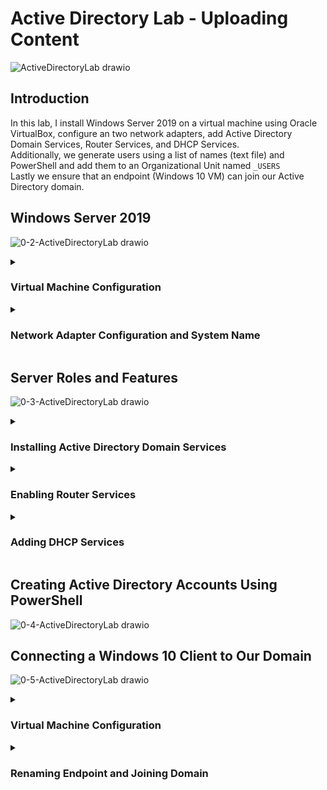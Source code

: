 <h1>Active Directory Lab - Uploading Content</h1>

![ActiveDirectoryLab drawio](https://github.com/gabriel-r100/Active-Directory-Lab/assets/55646808/23668c33-5348-408e-b41f-88ba144404ad)

<h2>Introduction</h2>

In this lab, I install Windows Server 2019 on a virtual machine using Oracle VirtualBox, configure an two network adapters, add Active Directory Domain Services, Router Services, and DHCP Services.<br>
Additionally, we generate users using a list of names (text file) and PowerShell and add them to an Organizational Unit named `_USERS`<br>
Lastly we ensure that an endpoint (Windows 10 VM) can join our Active Directory domain.




<h2>Windows Server 2019</h2>

![0-2-ActiveDirectoryLab drawio](https://github.com/gabriel-r100/Active-Directory-Lab/assets/55646808/90dc3da3-ee00-4d75-95ef-f96af14e622a)




<details><summary><h3>Virtual Machine Configuration</h3></summary>
  1. We start off by downloading a Windows Server 2019 ISO file from Microsoft. (Look for 'Windows Server 2019')
  2. When configuring the virtual machine, ensure to configure two network adapters, one will be set to NAT and the other to internal.
     a. NAT will be the internet facing one
     b. Internal will only be able to communicate with our virtual network
     c. Optionally, you can add more vCPUs and/or additional vRAM if you system can support it, otherwise default configurations are ok.

   ![4-1-ServerVM-Overview](https://github.com/gabriel-r100/Active-Directory-Lab/assets/55646808/7931229f-96ab-491f-b089-62d4812565f9)

  3. Once you have configured the settings, you can launch the virtual machine (VM) and continue through the installation process.
   ![5-Server2019-Installation](https://github.com/gabriel-r100/Active-Directory-Lab/assets/55646808/9905cd04-9e67-4012-9aa0-3a55dd1cb96d)

</details>




<details><summary><h3>Network Adapter Configuration and System Name</h3></summary>
  1. Now that we have successfully installed Windows Server 2019, we can configure and rename the network adapters for our use case.<br>
  2. Near the bottom right you will find the network settings icon, we select `Change adapter options`<br>
  3. We can find our two network interfaces here, we want to double click on them and select `Details`<br>
  
   ![7-Finding-NICs-VM-GUI](https://github.com/gabriel-r100/Active-Directory-Lab/assets/55646808/8de89c4c-3b24-43ee-9b55-28b2065efcf3)

  4. The one with a `IPv4 Address` that begins with 169 is our internal interface that we will rename `_INTERNAL`
  5. The second interface with will rename `_INTERNET`
   ![8-Renaming-Server-NICs](https://github.com/gabriel-r100/Active-Directory-Lab/assets/55646808/8b832026-f8be-4095-ae09-1f977eee7781)
  6. On our internal facing interface, we will select `Properties` and assign the static IP address of `172.16.0.1`. Because this server will server as a router for our virtual network, it does not require a value for gateway.
   ![9-Assigning-Static-IP-Info-Internal-NIC](https://github.com/gabriel-r100/Active-Directory-Lab/assets/55646808/a20d66e7-1d4a-4b8d-ae68-4d215a0d5118)

  7. Right-clicking on the start menu will bring up a menu, select `System` in here you can find the `Rename this PC` option to rename this host.
![10-1-Renaming-System](https://github.com/gabriel-r100/Active-Directory-Lab/assets/55646808/668ae43f-4b6a-4554-8c5c-9574b753aa90)
![10-2-Renaming-System](https://github.com/gabriel-r100/Active-Directory-Lab/assets/55646808/b4a38d36-fd2e-497c-969c-8c89655e2b22)

</details>




<h2>Server Roles and Features</h2>

![0-3-ActiveDirectoryLab drawio](https://github.com/gabriel-r100/Active-Directory-Lab/assets/55646808/0bc09da1-6d67-478d-9859-1aaf35a5fbce)




<details><summary><h3>Installing Active Directory Domain Services</h3></summary>
1. We start on the Windows Server Dashboard, select the Add Roles and Features. <br>
  a. Installation Type: Role-based or feature-based installation <br>
  b. Server Selection: Here we can select this server <br>
  c. Server Roles: <b>Active Directory Domain Services</b> <br>
2. Once the Active Directory Service has been installed, we need to promote the server to a domain controller. <br>
  a. There will be a yellow flag on the top right, promote the server.<br>
  b. For this project we create a new forest as there was no existing domain.<br>
![11-Adding-New-Forest](https://github.com/gabriel-r100/Active-Directory-Lab/assets/55646808/b222addb-0332-4d50-8a8a-4a50bebf8f61)
3. We first make an Organizational Unit for our administrators.
![12-Creating-Organizational-Unit](https://github.com/gabriel-r100/Active-Directory-Lab/assets/55646808/009dfdc8-9e9d-4127-9d9a-b109c67f06bd)

4. Once created, we create our administrator account under the newly created OU.
![13-Adding-User-to-OU](https://github.com/gabriel-r100/Active-Directory-Lab/assets/55646808/226e71db-61c6-40a8-a39b-45e3a71e5f10)

5. Lastly, although our admin account was created, it still does not have administrator-level privileges. We can update it by right-clicking on our user, navigating to the "Member Of" tab, and adding "domain admins". This will let us sign in as our new user and continue the lab from a personal administrator account.
![14-Adding-User-to-Domain-Admins-Group](https://github.com/gabriel-r100/Active-Directory-Lab/assets/55646808/c7e84e3c-76ae-45d6-904c-4dc4a6366648)

</details>

<details><summary><h3>Enabling Router Services</h3></summary>
1. We'll start off similar to installing our Active Directory services. Under roles, the Routing services we are looking for fall under <b>Remote Access</b>. For Role services be sure to enable Routing.
![15-Adding-Remote-Access-Server-Role](https://github.com/gabriel-r100/Active-Directory-Lab/assets/55646808/3fbd9590-ed05-484d-ac71-2ce78da1c77f)
![16-Enabling-Routing](https://github.com/gabriel-r100/Active-Directory-Lab/assets/55646808/47a10548-cdce-4832-b76c-d84fd1737c3a)

2. Once installed, click on tools on the top right, select <b>Routing and Remote Access</b>.
![17-1-Configuring-NAT](https://github.com/gabriel-r100/Active-Directory-Lab/assets/55646808/6f877946-47fa-444b-8e7d-9b07340ea006)

3. We can right-click our domain controller to configure the NAT rule to allow our internal clients to connect to the internet via the domain controller (this Windows 2019 Server).
![17-2-Configuring-NAT](https://github.com/gabriel-r100/Active-Directory-Lab/assets/55646808/48a27d09-5f0b-4fc8-8540-4acd03568355)
![17-3-Configuring-NAT](https://github.com/gabriel-r100/Active-Directory-Lab/assets/55646808/62e41872-7bef-4cd4-9aff-c179d33e6bee)

</details>

<details><summary><h3>Adding DHCP Services</h3></summary>
1. We once again start by adding the DHCP role on our server.
2. Once installed, we click on tools (top right) and select DHCP to configure our DHCP scope.
3. First we give our scope a name, we can either name it for a particular function. For this lab I chose to name it after the scope of IPs we will be handing out. `172.16.0.100-200`
![18-1-Configuring-DHCP-Scope](https://github.com/gabriel-r100/Active-Directory-Lab/assets/55646808/32433c19-5290-44d3-8d3a-b02d80092372)

4. We will then need to define the scope in the configuration.
![18-2-Configuring-DHCP-Scope](https://github.com/gabriel-r100/Active-Directory-Lab/assets/55646808/76f36666-a7f6-433b-831e-ad9f461d1d70)

5. In the next prompt, we can configure the length of the leases we are handing out. If we are working at a coffee shop, we are much more likely to go with a lower lease time to maintain a smaller scope of IPs. In this lab, I emulate a small office so I choose to keep it at 8 days lease time.
![18-3-Configuring-DHCP-Scope](https://github.com/gabriel-r100/Active-Directory-Lab/assets/55646808/fd103f3d-7a1c-4aa0-ba04-1deb0d9a6c48)

6. Once configured, we can see the leases on the same DHCP window. Below is where to check, but currently I have not configured a client.
![19-Viewing-DHCP-Leases](https://github.com/gabriel-r100/Active-Directory-Lab/assets/55646808/b7397165-ad44-475b-af0b-812e6e3e9610)

</details>




<h2>Creating Active Directory Accounts Using PowerShell</h2>

![0-4-ActiveDirectoryLab drawio](https://github.com/gabriel-r100/Active-Directory-Lab/assets/55646808/09643b82-8a02-4bcc-8100-0ed8425b967c)





<h2>Connecting a Windows 10 Client to Our Domain</h2>

![0-5-ActiveDirectoryLab drawio](https://github.com/gabriel-r100/Active-Directory-Lab/assets/55646808/c54993e6-f66c-40a2-a5c0-bc4d19646eae)




<details><summary><h3>Virtual Machine Configuration</h3></summary>
</details>

<details><summary><h3>Renaming Endpoint and Joining Domain</h3></summary>
</details>

